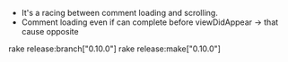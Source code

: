 - It's a racing between comment loading and scrolling.
- Comment loading even if can complete before viewDidAppear -> that cause
opposite

rake release:branch\["0.10.0"\]
rake release:make\["0.10.0"\]
